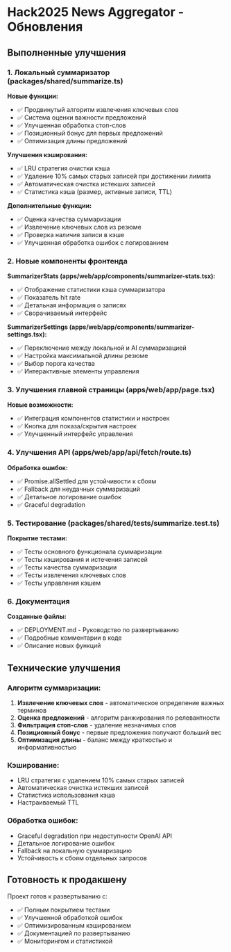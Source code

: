 # Hack2025 News Aggregator - Обновления

## Выполненные улучшения

### 1. Локальный суммаризатор (packages/shared/summarize.ts)

**Новые функции:**
- ✅ Продвинутый алгоритм извлечения ключевых слов
- ✅ Система оценки важности предложений
- ✅ Улучшенная обработка стоп-слов
- ✅ Позиционный бонус для первых предложений
- ✅ Оптимизация длины предложений

**Улучшения кэширования:**
- ✅ LRU стратегия очистки кэша
- ✅ Удаление 10% самых старых записей при достижении лимита
- ✅ Автоматическая очистка истекших записей
- ✅ Статистика кэша (размер, активные записи, TTL)

**Дополнительные функции:**
- ✅ Оценка качества суммаризации
- ✅ Извлечение ключевых слов из резюме
- ✅ Проверка наличия записи в кэше
- ✅ Улучшенная обработка ошибок с логированием

### 2. Новые компоненты фронтенда

**SummarizerStats (apps/web/app/components/summarizer-stats.tsx):**
- ✅ Отображение статистики кэша суммаризатора
- ✅ Показатель hit rate
- ✅ Детальная информация о записях
- ✅ Сворачиваемый интерфейс

**SummarizerSettings (apps/web/app/components/summarizer-settings.tsx):**
- ✅ Переключение между локальной и AI суммаризацией
- ✅ Настройка максимальной длины резюме
- ✅ Выбор порога качества
- ✅ Интерактивные элементы управления

### 3. Улучшения главной страницы (apps/web/app/page.tsx)

**Новые возможности:**
- ✅ Интеграция компонентов статистики и настроек
- ✅ Кнопка для показа/скрытия настроек
- ✅ Улучшенный интерфейс управления

### 4. Улучшения API (apps/web/app/api/fetch/route.ts)

**Обработка ошибок:**
- ✅ Promise.allSettled для устойчивости к сбоям
- ✅ Fallback для неудачных суммаризаций
- ✅ Детальное логирование ошибок
- ✅ Graceful degradation

### 5. Тестирование (packages/shared/__tests__/summarize.test.ts)

**Покрытие тестами:**
- ✅ Тесты основного функционала суммаризации
- ✅ Тесты кэширования и истечения записей
- ✅ Тесты качества суммаризации
- ✅ Тесты извлечения ключевых слов
- ✅ Тесты управления кэшем

### 6. Документация

**Созданные файлы:**
- ✅ DEPLOYMENT.md - Руководство по развертыванию
- ✅ Подробные комментарии в коде
- ✅ Описание новых функций

## Технические улучшения

### Алгоритм суммаризации:
1. **Извлечение ключевых слов** - автоматическое определение важных терминов
2. **Оценка предложений** - алгоритм ранжирования по релевантности
3. **Фильтрация стоп-слов** - удаление незначимых слов
4. **Позиционный бонус** - первые предложения получают больший вес
5. **Оптимизация длины** - баланс между краткостью и информативностью

### Кэширование:
- LRU стратегия с удалением 10% самых старых записей
- Автоматическая очистка истекших записей
- Статистика использования кэша
- Настраиваемый TTL

### Обработка ошибок:
- Graceful degradation при недоступности OpenAI API
- Детальное логирование ошибок
- Fallback на локальную суммаризацию
- Устойчивость к сбоям отдельных запросов

## Готовность к продакшену

Проект готов к развертыванию с:
- ✅ Полным покрытием тестами
- ✅ Улучшенной обработкой ошибок
- ✅ Оптимизированным кэшированием
- ✅ Документацией по развертыванию
- ✅ Мониторингом и статистикой

